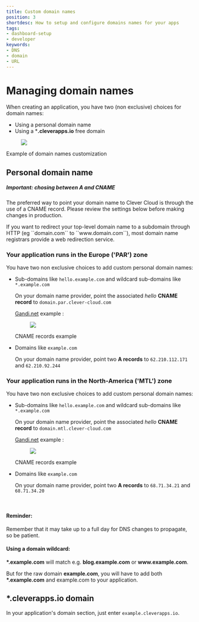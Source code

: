 ```yaml
---
title: Custom domain names
position: 3
shortdesc: How to setup and configure domains names for your apps
tags:
- dashboard-setup
- developer
keywords:
- DNS
- domain
- URL
---
```


# Managing domain names

When creating an application, you have two (non exclusive) choices for domain names:

* Using a personal domain name
* Using a ***.cleverapps.io** free domain

<figure class="cc-content-img"><img  src="/doc/assets/images/domain1.png"></figure>
<figcaption>Example of domain names customization</figcaption>

## Personal domain name


<div class="alert alert-hot-problems">
<h5>Important: chosing between A and CNAME</h5>
<p>
The preferred way to point your domain name to Clever Cloud is through the use of a CNAME record. Please review the settings below before making changes in production. 
</p>
<p>
If you want to redirect your top-level domain name to a subdomain through HTTP (eg ``domain.com`` to ``www.domain.com``), most domain name registrars provide a web redirection service.
</p>
</div>


### Your application runs in the Europe ('PAR') zone

You have two non exclusive choices to add custom personal domain names:

  * Sub-domains like ``hello.example.com`` and wildcard sub-domains like ``*.example.com``

    On your domain name provider, point the associated *hello* **CNAME record** to ``domain.par.clever-cloud.com``

    <a href="http://www.gandi.net" target="_blank">Gandi.net</a> example :
    <figure class="cc-content-img">
      <img  src="/doc/assets/images/domain2.png">
    </figure>
    <figcaption>CNAME records example</figcaption>

  * Domains like ``example.com``

    On your domain name provider, point two **A records** to ``62.210.112.171`` and ``62.210.92.244``


### Your application runs in the North-America ('MTL') zone

You have two non exclusive choices to add custom personal domain names:

  * Sub-domains like ``hello.example.com`` and wildcard sub-domains like ``*.example.com``

    On your domain name provider, point the associated *hello* **CNAME record** to ``domain.mtl.clever-cloud.com``

    <a href="http://www.gandi.net" target="_blank">Gandi.net</a> example :
    <figure class="cc-content-img">
      <img  src="/doc/assets/images/domain2.png">
    </figure>
    <figcaption>CNAME records example</figcaption>

  * Domains like ``example.com``

    On your domain name provider, point two **A records** to ``68.71.34.21`` and ``68.71.34.20``


<br/>
<div class="alert alert-hot-problems">
  <h4>Reminder:</h4>
  <p>Remember that it may take up to a full day for DNS changes to propagate, so be patient.</p>
  <h4>Using a domain wildcard:</h4>
  <p><strong>*.example.com</strong> will match e.g. <strong>blog.example.com</strong> or <strong>www.example.com</strong>.
  </p>
  <p> But for the raw domain <strong>example.com</strong>, you will have to add
both <strong>*.example.com</strong> and example.com to your application.</p>
</div>


## *.cleverapps.io domain

In your application's domain section, just enter ``example.cleverapps.io``.
